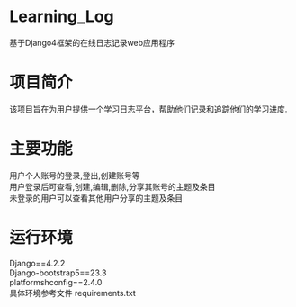 # Learning_Log
基于Django4框架的在线日志记录web应用程序
# 项目简介
该项目旨在为用户提供一个学习日志平台，帮助他们记录和追踪他们的学习进度.
# 主要功能
用户个人账号的登录,登出,创建账号等  
用户登录后可查看,创建,编辑,删除,分享其账号的主题及条目  
未登录的用户可以查看其他用户分享的主题及条目
# 运行环境
Django==4.2.2  
Django-bootstrap5==23.3  
platformshconfig==2.4.0  
具体环境参考文件 requirements.txt
